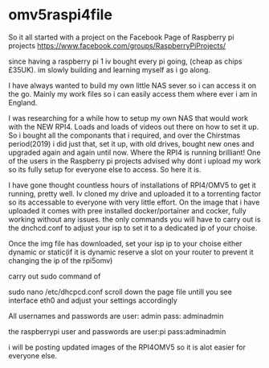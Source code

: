 # omv5raspi4file

So it all started with a project on the Facebook Page of Raspberry pi projects
https://www.facebook.com/groups/RaspberryPiProjects/

since having a raspberry pi 1 iv bought every pi going, (cheap as chips £35UK). im slowly building and learning myself as i go along.

I have always wanted to build my own little NAS sever so i can access it on the go. Mainly my work files so i can easily access them where ever i am in England.

I was researching for a while how to setup my own NAS that would work with the NEW RPI4. Loads and loads of videos out there on how to set it up. So i bought all the componants that i required, and over the Chirstmas period(2019) i did just that, set it up, with old drives, bought new ones and upgraded again and again until now. Where the RPI4 is running brilliant! One of the users in the Raspberry pi projects advised why dont i upload my work so its fully setup for everyone else to access. So here it is.

I have gone thought countless hours of installations of RPI4/OMV5 to get it running, pretty well. Iv cloned my drive and uploaded it to a torrenting factor so its accessable to everyone with very little effort. On the image that i have uploaded it comes with pree installed docker/portainer and cocker, fully working without any issues. the only commands you will have to carry out is the dnchcd.conf to adjust your isp to set it to a dedicated ip of your choise.

Once the img file has downloaded, set your isp ip to your choise either dynamic or static(if it is dynamic reserve a slot on your router to prevent it changing the ip of the rpi5omv)

carry out sudo command of

sudo nano /etc/dhcpcd.conf
scroll down the page file untill you see interface eth0 and adjust your settings accordingly

All usernames and passwords are
user: admin
pass: adminadmin

the raspberrypi user and passwords are
user:pi
pass:adminadmin


i will be posting updated images of the RPI4OMV5 so it is alot easier for everyone else.
